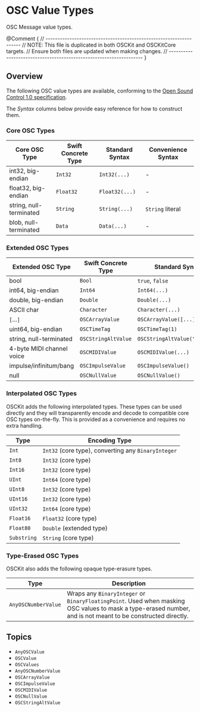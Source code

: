# OSC Value Types

OSC Message value types.

@Comment {
    // -------------------------------------------------------------------
    // NOTE: This file is duplicated in both OSCKit and OSCKitCore targets.
    //         Ensure both files are updated when making changes.
    // -------------------------------------------------------------------
}

## Overview

The following OSC value types are available, conforming to the [Open Sound Control 1.0 specification](http://opensoundcontrol.org/spec-1_0.html).

The _Syntax_ columns below provide easy reference for how to construct them.

### Core OSC Types

| Core OSC Type           | Swift Concrete Type | Standard Syntax | Convenience Syntax |
| ----------------------- | ------------------- | --------------- | ------------------ |
| int32, big-endian       | `Int32`             | `Int32(...)`    | -                  |
| float32, big-endian     | `Float32`           | `Float32(...)`  | -                  |
| string, null-terminated | `String`            | `String(...)`   | `String` literal   |
| blob, null-terminated   | `Data`              | `Data(...)`     | -                  |

### Extended OSC Types

| Extended OSC Type         | Swift Concrete Type   | Standard Syntax               | Convenience Syntax     |
| ------------------------- | --------------------- | ----------------------------- | ---------------------- |
| bool                      | `Bool`                | `true`, `false`               | -                      |
| int64, big-endian         | `Int64`               | `Int64(...)`                  | -                      |
| double, big-endian        | `Double`              | `Double(...)`                 | -                      |
| ASCII char                | `Character`           | `Character(...)`              | `Character` literal    |
| `[`...`]`                 | ``OSCArrayValue``     | `OSCArrayValue([...])`        | `.array([...])`        |
| uint64, big-endian        | ``OSCTimeTag``        | `OSCTimeTag(1)`               | `.timeTag(1)`          |
| string, null-terminated   | ``OSCStringAltValue`` | `OSCStringAltValue("String")` | `.stringAlt("String")` |
| 4-byte MIDI channel voice | ``OSCMIDIValue``      | `OSCMIDIValue(...)`           | `.midi(...)`           |
| impulse/infinitum/bang    | ``OSCImpulseValue``   | `OSCImpulseValue()`           | `.impulse`             |
| null                      | ``OSCNullValue``      | `OSCNullValue()`              | `.null`                |

### Interpolated OSC Types

OSCKit adds the following interpolated types. These types can be used directly and they will transparently encode and decode to compatible core OSC types on-the-fly. This is provided as a convenience and requires no extra handling.

| Type              | Encoding Type                                       |
| ----------------- | --------------------------------------------------- |
| `Int`             | `Int32` (core type), converting any `BinaryInteger` |
| `Int8`            | `Int32` (core type)                                 |
| `Int16`           | `Int32` (core type)                                 |
| `UInt`            | `Int64` (core type)                                 |
| `UInt8`           | `Int32` (core type)                                 |
| `UInt16`          | `Int32` (core type)                                 |
| `UInt32`          | `Int64` (core type)                                 |
| `Float16`         | `Float32` (core type)                               |
| `Float80`         | `Double` (extended type)                            |
| `Substring`       | `String` (core type)                                |

### Type-Erased OSC Types

OSCKit also adds the following opaque type-erasure types.

| Type                  | Description                                          |
| --------------------- | ---------------------------------------------------- |
| ``AnyOSCNumberValue`` | Wraps any `BinaryInteger` or `BinaryFloatingPoint`. Used when masking OSC values to mask a type-erased number, and is not meant to be constructed directly. |

## Topics

- ``AnyOSCValue``
- ``OSCValue``
- ``OSCValues``
- ``AnyOSCNumberValue``
- ``OSCArrayValue``
- ``OSCImpulseValue``
- ``OSCMIDIValue``
- ``OSCNullValue``
- ``OSCStringAltValue``
